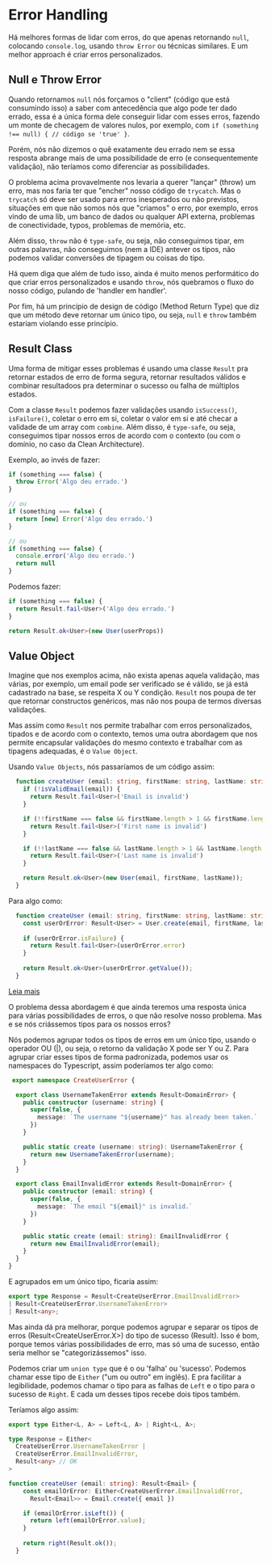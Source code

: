 # Error Handling

Há melhores formas de lidar com erros, do que apenas retornando `null`, colocando `console.log`, usando `throw Error` ou técnicas similares. E um melhor approach é criar erros personalizados.

## Null e Throw Error

Quando retornamos `null` nós forçamos o "client" (código que está consumindo isso) a saber com antecedência que algo pode ter dado errado, essa é a única forma dele conseguir lidar com esses erros, fazendo um monte de checagem de valores nulos, por exemplo, com `if (something !== null) { // código se 'true' }`.

Porém, nós não dizemos o quê exatamente deu errado nem se essa resposta abrange mais de uma possibilidade de erro (e consequentemente validação), não teríamos como diferenciar as possibilidades.

O problema acima provavelmente nos levaria a querer "lançar" (throw) um erro, mas nos faria ter que "encher" nosso código de `trycatch`. Mas o `trycatch` só deve ser usado para erros inesperados ou não previstos, situações em que não somos nós que "criamos" o erro, por exemplo, erros vindo de uma lib, um banco de dados ou qualquer API externa, problemas de conectividade, typos, problemas de memória, etc.

Além disso, `throw` não é `type-safe`, ou seja, não conseguimos tipar, em outras palavras, não conseguimos (nem a IDE) antever os tipos, não podemos validar conversões de tipagem ou coisas do tipo.

Há quem diga que além de tudo isso, ainda é muito menos performático do que criar erros personalizados e usando `throw`, nós quebramos o fluxo do nosso código, pulando de 'handler em handler'.

Por fim, há um princípio de design de código (Method Return Type) que diz que um método deve retornar um único tipo, ou seja, `null` e `throw` também estariam violando esse princípio.

## Result Class

Uma forma de mitigar esses problemas é usando uma classe `Result` pra retornar estados de erro de forma segura, retornar resultados válidos e combinar resultadoos pra determinar o sucesso ou falha de múltiplos estados.

Com a classe `Result` podemos fazer validações usando `isSuccess()`, `isFailure()`, coletar o erro em si, coletar o valor em si e até checar a validade de um array com `combine`. Além disso, é `type-safe`, ou seja, conseguimos tipar nossos erros de acordo com o contexto (ou com o domínio, no caso da Clean Architecture).

Exemplo, ao invés de fazer:

```typescript
if (something === false) {
  throw Error('Algo deu errado.')
}

// ou
if (something === false) {
  return [new] Error('Algo deu errado.')
}

// ou
if (something === false) {
  console.error('Algo deu errado.')
  return null
}
```

Podemos fazer:

```typescript
if (something === false) {
  return Result.fail<User>('Algo deu errado.')
}

return Result.ok<User>(new User(userProps))
```

## Value Object

Imagine que nos exemplos acima, não exista apenas aquela validação, mas várias, por exemplo, um email pode ser verificado se é válido, se já está cadastrado na base, se respeita X ou Y condição. `Result` nos poupa de ter que retornar constructos genéricos, mas não nos poupa de termos diversas validações.

Mas assim como `Result` nos permite trabalhar com erros personalizados, tipados e de acordo com o contexto, temos uma outra abordagem que nos permite encapsular validações do mesmo contexto e trabalhar com as tipagens adequadas, é o `Value Object`.


Usando `Value Objects`, nós passaríamos de um código assim:

```typescript
  function createUser (email: string, firstName: string, lastName: string): Result<User> {
    if (!isValidEmail(email)) {
      return Result.fail<User>('Email is invalid')
    }

    if (!!firstName === false && firstName.length > 1 && firstName.length < 50) {
      return Result.fail<User>('First name is invalid')
    }

    if (!!lastName === false && lastName.length > 1 && lastName.length < 50) {
      return Result.fail<User>('Last name is invalid')
    }

    return Result.ok<User>(new User(email, firstName, lastName));
  }
```

Para algo como:

```typescript
  function createUser (email: string, firstName: string, lastName: string): Result<User> {
    const userOrError: Result<User> = User.create(email, firstName, lastName);
    
    if (userOrError.isFailure) {
      return Result.fail<User>(userOrError.error)
    }
  
    return Result.ok<User>(userOrError.getValue());
  }
```

[Leia mais](./cleanArchitecture/domain.md)

O problema dessa abordagem é que ainda teremos uma resposta única para várias possibilidades de erros, o que não resolve nosso problema. Mas e se nós criássemos tipos para os nossos erros?

Nós podemos agrupar todos os tipos de erros em um único tipo, usando o operador OU (|), ou seja, o retorno da validação X pode ser Y ou Z. Para agrupar criar esses tipos de forma padronizada, podemos usar os namespaces do Typescript, assim poderíamos ter algo como:

```typescript
 export namespace CreateUserError {

  export class UsernameTakenError extends Result<DomainError> {    
    public constructor (username: string) {
      super(false, {
        message: `The username "${username}" has already been taken.`
      })
    }

    public static create (username: string): UsernameTakenError {
      return new UsernameTakenError(username);
    }
  }

  export class EmailInvalidError extends Result<DomainError> {    
    public constructor (email: string) {
      super(false, {
        message: `The email "${email}" is invalid.`
      })
    }

    public static create (email: string): EmailInvalidError {
      return new EmailInvalidError(email);
    }
  }
}
```

E agrupados em um único tipo, ficaria assim:

```typescript
export type Response = Result<CreateUserError.EmailInvalidError>
| Result<CreateUserError.UsernameTakenError>
| Result<any>;
```

Mas ainda dá pra melhorar, porque podemos agrupar e separar os tipos de erros (Result<CreateUserError.X>) do tipo de sucesso (Result<any>). Isso é bom, porque temos várias possibilidades de erro, mas só uma de sucesso, então seria melhor se "categorizássemos" isso.

Podemos criar um `union type` que é o ou 'falha' ou 'sucesso'. Podemos chamar esse tipo de `Either` ("um ou outro" em inglês). E pra facilitar a legibilidade, podemos chamar o tipo para as falhas de `Left` e o tipo para o sucesso de `Right`. E cada um desses tipos recebe dois tipos também.

Teríamos algo assim:

```typescript
export type Either<L, A> = Left<L, A> | Right<L, A>;

type Response = Either<
  CreateUserError.UsernameTakenError | 
  CreateUserError.EmailInvalidError, 
  Result<any> // OK 
>

function createUser (email: string): Result<Email> {    
    const emailOrError: Either<CreateUserError.EmailInvalidError, 
      Result<Email>> = Email.create({ email })

    if (emailOrError.isLeft()) {
      return left(emailOrError.value);
    }
  
    return right(Result.ok());
  }
```